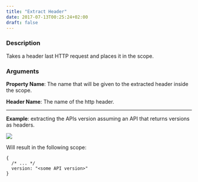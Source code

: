```yaml
---
title: "Extract Header"
date: 2017-07-13T00:25:24+02:00
draft: false
---
```


### Description

Takes a header last HTTP request and places it in the scope.

### Arguments

**Property Name**: The name that will be given to the extracted header inside the scope.

**Header Name**: The name of the http header.

----

**Example**: extracting the APIs version assuming an API that returns versions as headers.

![](ex1.png)

Will result in the following scope:
```
{
  /* ... */
  version: "<some API version>"
}
```
